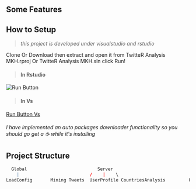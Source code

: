 
## **Some Features**

## **How to Setup**

> *this project is developed under visualstudio and rstudio*

Clone Or Download then extract and open it from TwitteR Analysis MKH.rproj Or TwitteR Analysis MKH.sln
click Run!

> #### In Rstudio
![Run Button](https://i.imgur.com/zyty0u4.png)
> #### In Vs
[Run Button Vs]()

###### I have implemented an auto packages downloader functionality so you should go get a  :coffee: while it's installing 

## Project Structure 
```R
  Global                           Server                                                         UI.R                          WWWROOT   
    |                           /    |    \                                     /        /          |          \                   |
LoadConfig       Mining Tweets  UserProfile CountriesAnalysis         UIHelpers Mining Tweets  UserProfile CountriesAnalysis   HTML+JS Native

```
